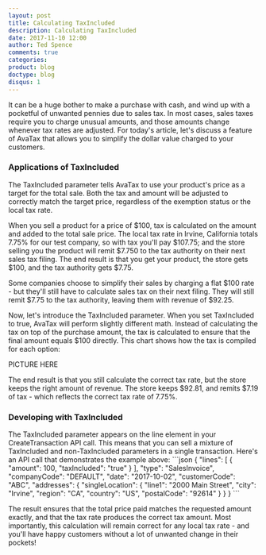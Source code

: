 ```yaml
---
layout: post
title: Calculating TaxIncluded
description: Calculating TaxIncluded    
date: 2017-11-10 12:00
author: Ted Spence
comments: true
categories:
product: blog
doctype: blog
disqus: 1
---
```

It can be a huge bother to make a purchase with cash, and wind up with a pocketful of unwanted pennies due to sales tax.  In most cases, sales taxes require you to charge unusual amounts, and those amounts change whenever tax rates are adjusted.  For today's article, let's discuss a feature of AvaTax that allows you to simplify the dollar value charged to your customers.

<h3>Applications of TaxIncluded</h3>

The TaxIncluded parameter tells AvaTax to use your product's price as a target for the total sale.  Both the tax and amount will be adjusted to correctly match the target price, regardless of the exemption status or the local tax rate.

When you sell a product for a price of $100, tax is calculated on the amount and added to the total sale price.  The local tax rate in Irvine, California totals 7.75% for our test company, so with tax you'll pay $107.75; and the store selling you the product will remit $7.750 to the tax authority on their next sales tax filing.  The end result is that you get your product, the store gets $100, and the tax authority gets $7.75.

Some companies choose to simplify their sales by charging a flat $100 rate - but they'll still have to calculate sales tax on their next filing.  They will still remit $7.75 to the tax authority, leaving them with revenue of $92.25.

Now, let's introduce the TaxIncluded parameter.  When you set TaxIncluded to true, AvaTax will perform slightly different math.  Instead of calculating the tax on top of the purchase amount, the tax is calculated to ensure that the final amount equals $100 directly.  This chart shows how the tax is compiled for each option:

PICTURE HERE


The end result is that you still calculate the correct tax rate, but the store keeps the right amount of revenue.  The store keeps $92.81, and remits $7.19 of tax - which reflects the correct tax rate of 7.75%.

<h3>Developing with TaxIncluded</h3>
The TaxIncluded parameter appears on the line element in your CreateTransaction API call.  This means that you can sell a mixture of TaxIncluded and non-TaxIncluded parameters in a single transaction.  Here's an API call that demonstrates the example above:
```json
{
  "lines": [
    {
      "amount": 100,
      "taxIncluded": "true"
    }
  ],
  "type": "SalesInvoice",
  "companyCode": "DEFAULT",
  "date": "2017-10-02",
  "customerCode": "ABC",
  "addresses": {
    "singleLocation": {
      "line1": "2000 Main Street",
      "city": "Irvine",
      "region": "CA",
      "country": "US",
      "postalCode": "92614"
    }
  }
}
```

The result ensures that the total price paid matches the requested amount exactly, and that the tax rate produces the correct tax amount.  Most importantly, this calculation will remain correct for any local tax rate - and you'll have happy customers without a lot of unwanted change in their pockets!